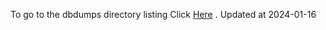 To go to the dbdumps directory listing Click [Here](https://ipfs.io/ipfs/bafkreidcimpxu77ssnwp2cy77eakbxd2e3ja2xnkevu7wnw2fzvtaprtse) . Updated at 2024-01-16
